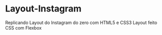 # Layout-Instagram
Replicando Layout do Instagram do zero com HTML5 e CSS3
Layout feito CSS com Flexbox
